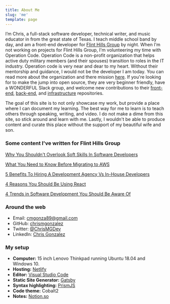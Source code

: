 ```yaml
---
title: About Me
slug: 'me'
template: page
---
```


I’m Chris, a full-stack software developer, technical writer, and music educator in from the great state of Texas. I teach middle school band by day, and am a front-end developer for [Flint Hills Group](https://www.flinthillsgroup.com) by night. When I'm not working on projects for Flint Hills Group, I'm volunteering my time with Operation Code. Operation Code is a non-profit organization that helps active duty military members (and their spouses) transition to roles in the IT industry.  Operation code is very near and dear to my heart.  Without their mentorship and guidance, I would not be the developer I am today.  You can read more about the organization and there mission [here](https://www.operationcode.org).  If  you're looking for to make the jump into open source, they are very beginner friendly, have a WONDERFUL Slack group, and welcome new contributions to their [front-end](https://www.github.com/operationcode/front-end), [back-end](https://www.github.com/operationcode/back-end), and [infrastructure](https://www.github.com/operationcode/operationcode_infra) repositories.

The goal of this site is to not only showcase my work, but provide a place where I can document my learning. The best way for me to learn is to teach others through speaking, writing, and video.  I do not make a dime from this site, so stick around and learn with me. Lastly, I wouldn't be able to produce content and curate this place without the support of my beautiful wife and son.

### Some content I've written for Flint Hills Group

[Why You Shouldn't Overlook Soft Skills In Software Developers](https://flinthillsgroup.com/soft-skills-in-software-development/)

[What You Need to Know Before Migrating to AWS](https://flinthillsgroup.com/need-to-know-before-migrating-to-aws/)

[5 Benefits To Hiring A Development Agency Vs In-House Developers](https://flinthillsgroup.com/benefits-to-hiring-development-agency-vs-in-house-developers/)

[4 Reasons You Should Be Using React](https://flinthillsgroup.com/reasons-you-should-be-using-react-in-app-development/)

[4 Trends in Software Development You Should Be Aware Of](https://flinthillsgroup.com/4-trends-in-software-development/)


### Around the web

- Email: [cmgonza89@gmail.com](mailto:cmgonza89@gmail.com)
- GitHub: [chrismgonzalez](https://github.com/chrismgonzalez)
- Twitter: [@ChrisMGDev](https://twitter.com/ChrisMGDev)
- LinkedIn: [Chris Gonzalez](https://linkedin.com/in/cmgonzalez89)

### My setup

- **Computer:** 15 inch Lenovo Thinkpad running Ubuntu 18.04 and Windows 10.
- **Hosting:** [Netlify](https://netlify.com)
- **Editor:** [Visual Studio Code](https://code.visualstudio.com/)
- **Static Site Generator:** [Gatsby](https://gatsbyjs.org)
- **Syntax highlighting:** [PrismJS](http://prismjs.com/)
- **Code theme:** Cobalt2
- **Notes:** [Notion.so](https://notion.so)
